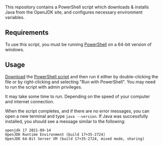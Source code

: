 This repository contains a PowerShell script which downloads & installs Java from the OpenJDK site, and configures necessary environment variables.

## Requirements

To use this script, you must be running [PowerShell](https://github.com/PowerShell/PowerShell/releases) on a 64-bit version of windows.

## Usage

[Download](https://www.wikihow.com/Download-a-File-from-GitHub) the [PowerShell script](https://github.com/Valkryst/Install_Java/blob/main/install.ps1) and then run it either by double-clicking the file or by right-clicking and selecting "Run with PowerShell". You may need to run the script with admin privileges.

It may take some time to run. Depending on the speed of your computer and internet connection.

When the script completes, and if there are no error messages, you can open a new terminal and type `java --version`. If Java was successfully installed, you should see a message similar to the following:

```
openjdk 17 2021-09-14
OpenJDK Runtime Environment (build 17+35-2724)
OpenJDK 64-Bit Server VM (build 17+35-2724, mixed mode, sharing)
```
